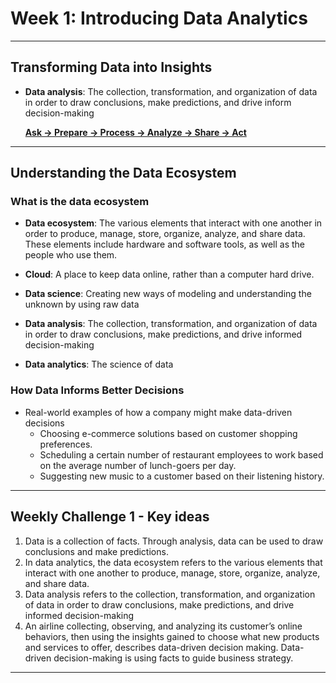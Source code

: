 # Week 1: Introducing Data Analytics

---

## Transforming Data into Insights

- **Data analysis**: The collection, transformation, and organization of data in order to draw conclusions, make predictions, and drive inform decision-making
    
    [**Ask → Prepare → Process → Analyze → Share → Act**](https://www.coursera.org/learn/foundations-data/supplement/nhC19/case-study-new-data-perspectives)
    

---

## Understanding the Data Ecosystem

### What is the data ecosystem

- **Data ecosystem**: The various elements that interact with one another in order to produce, manage, store, organize, analyze, and share data. These elements include hardware and software tools, as well as the people who use them.
- **Cloud**: A place to keep data online, rather than a computer hard drive.

- **Data science**: Creating new ways of modeling and understanding the unknown by using raw data

- **Data analysis**: The collection, transformation, and organization of data in order to draw conclusions, make predictions, and drive informed decision-making

- **Data analytics**: The science of data

### How Data Informs Better Decisions

- Real-world examples of how a company might make data-driven decisions
    - Choosing e-commerce solutions based on customer shopping preferences.
    - Scheduling a certain number of restaurant employees to work based on the average number of lunch-goers per day.
    - Suggesting new music to a customer based on their listening history.

---

## Weekly Challenge 1 - Key ideas

1. Data is a collection of facts. Through analysis, data can be used to draw conclusions and make predictions.
2. In data analytics, the data ecosystem refers to the various elements that interact with one another to produce, manage, store, organize, analyze, and share data.
3. Data analysis refers to the collection, transformation, and organization of data in order to draw conclusions, make predictions, and drive informed decision-making
4. An airline collecting, observing, and analyzing its customer’s online behaviors, then using the insights gained to choose what new products and services to offer, describes data-driven decision making. Data-driven decision-making is using facts to guide business strategy.

---